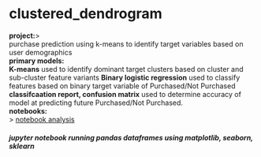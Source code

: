 # clustered_dendrogram

<b>project:</b>><br>
purchase prediction using k-means to identify target variables based on user demographics 
<br>
<b>primary models:</b><br>
<b>K-means</b> used to identify dominant target clusters based on cluster and sub-cluster feature variants
<b>Binary logistic regression</b> used to classify features based on binary target variable of Purchased/Not Purchased 
<b>classifcaation report, confusion matrix</b> used to determine accuracy of model at predicting future Purchased/Not Purchased.
<br>
<b>notebooks:</b><br>>
<a href="https://github.com/cspence001/clustered_dendrogram/blob/main/notebooks/purchase_models.ipynb">notebook analysis</a>
<br>
<h5>jupyter notebook running pandas dataframes using matplotlib, seaborn, sklearn</h5>
